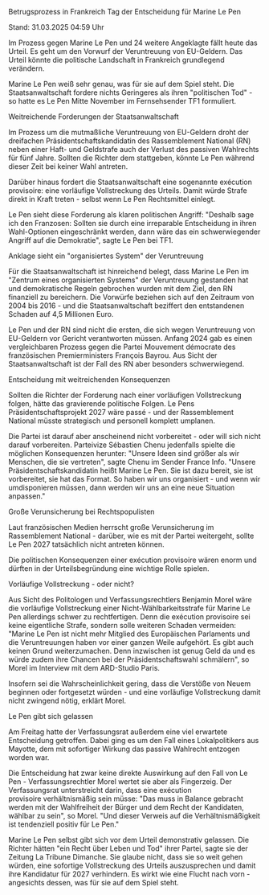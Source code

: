
Betrugsprozess in Frankreich
Tag der Entscheidung für Marine Le Pen


Stand: 31.03.2025 04:59 Uhr


Im Prozess gegen Marine Le Pen und 24 weitere Angeklagte fällt heute das Urteil. Es geht um den Vorwurf der Veruntreuung von EU-Geldern. Das Urteil könnte die politische Landschaft in Frankreich grundlegend verändern.



Marine Le Pen weiß sehr genau, was für sie auf dem Spiel steht. Die Staatsanwaltschaft fordere nichts Geringeres als ihren "politischen Tod" - so hatte es Le Pen Mitte November im Fernsehsender TF1 formuliert. 

Weitreichende Forderungen der Staatsanwaltschaft


Im Prozess um die mutmaßliche Veruntreuung von EU-Geldern droht der dreifachen Präsidentschaftskandidatin des Rassemblement National (RN) neben einer Haft- und Geldstrafe auch der Verlust des passiven Wahlrechts für fünf Jahre. Sollten die Richter dem stattgeben, könnte Le Pen während dieser Zeit bei keiner Wahl antreten.


Darüber hinaus fordert die Staatsanwaltschaft eine sogenannte exécution provisoire: eine vorläufige Vollstreckung des Urteils. Damit würde Strafe direkt in Kraft treten - selbst wenn Le Pen Rechtsmittel einlegt. 


Le Pen sieht diese Forderung als klaren politischen Angriff: "Deshalb sage ich den Franzosen: Sollten sie durch eine irreparable Entscheidung in ihren Wahl-Optionen eingeschränkt werden, dann wäre das ein schwerwiegender Angriff auf die Demokratie", sagte Le Pen bei TF1.

Anklage sieht ein "organisiertes System" der Veruntreuung


Für die Staatsanwaltschaft ist hinreichend belegt, dass Marine Le Pen im "Zentrum eines organisierten Systems" der Veruntreuung gestanden hat und demokratische Regeln gebrochen wurden mit dem Ziel, den RN finanziell zu bereichern. Die Vorwürfe beziehen sich auf den Zeitraum von 2004 bis 2016 - und die Staatsanwaltschaft beziffert den entstandenen Schaden auf 4,5 Millionen Euro. 


Le Pen und der RN sind nicht die ersten, die sich wegen Veruntreuung von EU-Geldern vor Gericht verantworten müssen. Anfang 2024 gab es einen vergleichbaren Prozess gegen die Partei Mouvement démocrate des französischen Premierministers François Bayrou. Aus Sicht der Staatsanwaltschaft ist der Fall des RN aber besonders schwerwiegend. 

Entscheidung mit weitreichenden Konsequenzen


Sollten die Richter der Forderung nach einer vorläufigen Vollstreckung folgen, hätte das gravierende politische Folgen. Le Pens Präsidentschaftsprojekt 2027 wäre passé - und der Rassemblement National müsste strategisch und personell komplett umplanen. 


Die Partei ist darauf aber anscheinend nicht vorbereitet - oder will sich nicht darauf vorbereiten. Parteivize Sébastien Chenu jedenfalls spielte die möglichen Konsequenzen herunter: "Unsere Ideen sind größer als wir Menschen, die sie vertreten", sagte Chenu im Sender France Info. "Unsere Präsidentschaftskandidatin heißt Marine Le Pen. Sie ist dazu bereit, sie ist vorbereitet, sie hat das Format. So haben wir uns organisiert - und wenn wir umdisponieren müssen, dann werden wir uns an eine neue Situation anpassen."

Große Verunsicherung bei Rechtspopulisten


Laut französischen Medien herrscht große Verunsicherung im Rassemblement National - darüber, wie es mit der Partei weitergeht, sollte Le Pen 2027 tatsächlich nicht antreten können. 


Die politischen Konsequenzen einer exécution provisoire wären enorm und dürften in der Urteilsbegründung eine wichtige Rolle spielen.

Vorläufige Vollstreckung - oder nicht?


Aus Sicht des Politologen und Verfassungsrechtlers Benjamin Morel wäre die vorläufige Vollstreckung einer Nicht-Wählbarkeitsstrafe für Marine Le Pen allerdings schwer zu rechtfertigen. Denn die exécution provisoire sei keine eigentliche Strafe, sondern solle weiteren Schaden vermeiden: "Marine Le Pen ist nicht mehr Mitglied des Europäischen Parlaments und die Veruntreuungen haben vor einer ganzen Weile aufgehört. Es gibt auch keinen Grund weiterzumachen. Denn inzwischen ist genug Geld da und es würde zudem ihre Chancen bei der Präsidentschaftswahl schmälern", so Morel im Interview mit dem ARD-Studio Paris.


Insofern sei die Wahrscheinlichkeit gering, dass die Verstöße von Neuem beginnen oder fortgesetzt würden - und eine vorläufige Vollstreckung damit nicht zwingend nötig, erklärt Morel. 

Le Pen gibt sich gelassen


Am Freitag hatte der Verfassungsrat außerdem eine viel erwartete Entscheidung getroffen. Dabei ging es um den Fall eines Lokalpolitikers aus Mayotte, dem mit sofortiger Wirkung das passive Wahlrecht entzogen worden war. 


Die Entscheidung hat zwar keine direkte Auswirkung auf den Fall von Le Pen - Verfassungsrechtler Morel wertet sie aber als Fingerzeig. Der Verfassungsrat unterstreicht darin, dass eine exécution provisoire verhältnismäßig sein müsse: "Das muss in Balance gebracht werden mit der Wahlfreiheit der Bürger und dem Recht der Kandidaten, wählbar zu sein", so Morel. "Und dieser Verweis auf die Verhältnismäßigkeit ist tendenziell positiv für Le Pen."


Marine Le Pen selbst gibt sich vor dem Urteil demonstrativ gelassen. Die Richter hätten "ein Recht über Leben und Tod" ihrer Partei, sagte sie der Zeitung La Tribune Dimanche. Sie glaube nicht, dass sie so weit gehen würden, eine sofortige Vollstreckung des Urteils auszusprechen und damit ihre Kandidatur für 2027 verhindern. Es wirkt wie eine Flucht nach vorn - angesichts dessen, was für sie auf dem Spiel steht. 

